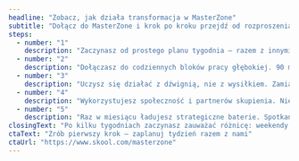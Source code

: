 ```yaml
---
headline: "Zobacz, jak działa transformacja w MasterZone"
subtitle: "Dołącz do MasterZone i krok po kroku przejdź od rozproszenia do skupienia. Od ciągłego gaszenia pożarów — do spokojnej, przewidywalnej pracy z jasnością. Nie uczymy Cię nowych teorii. Wprowadzamy Cię w system, w którym Twoje działania wreszcie mają sens, kierunek i efekt."
steps:
  - number: "1"
    description: "Zaczynasz od prostego planu tygodnia — razem z innymi przedsiębiorcami. W 60 minut odzyskujesz jasność, co naprawdę jest ważne."
  - number: "2"
    description: "Dołączasz do codziennych bloków pracy głębokiej. 90 minut pełnego skupienia = więcej zrobione, mniej rozproszenia."
  - number: "3"
    description: "Uczysz się działać z dźwignią, nie z wysiłkiem. Zamiast spędzać 10 godzin nad detalami, wybierasz jeden priorytet, który zmienia resztę."
  - number: "4"
    description: "Wykorzystujesz społeczność i partnerów skupienia. Nie trzymasz już wszystkiego sam — zyskujesz wsparcie, pomysły i odpowiedzialność."
  - number: "5"
    description: "Raz w miesiącu ładujesz strategiczne baterie. Spotkania z praktykami biznesu i kwartalne warsztaty pomagają Ci utrzymać kierunek i spokój."
closingText: "Po kilku tygodniach zaczynasz zauważać różnicę: weekendy są wolne, tydzień ma strukturę, a Twoja głowa — przestrzeń. To nie kolejny kurs. To system, który trzyma Cię w skupieniu i prowadzi krok po kroku."
ctaText: "Zrób pierwszy krok – zaplanuj tydzień razem z nami"
ctaUrl: "https://www.skool.com/masterzone"
---
```

